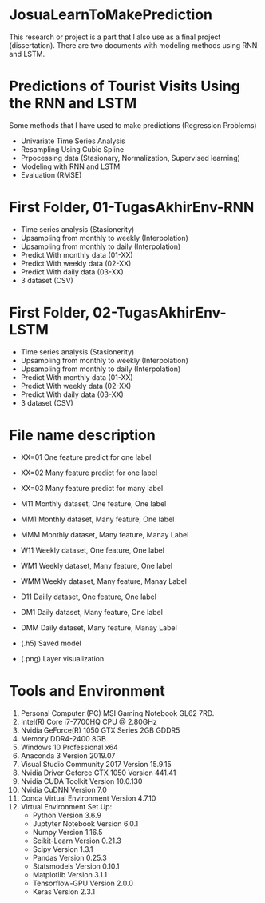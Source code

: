 # JosuaLearnToMakePrediction
This research or project is a part that I also use as a final project (dissertation). 
There are two documents with modeling methods using RNN and LSTM.

# Predictions of Tourist Visits Using the RNN and LSTM
Some methods that I have used to make predictions
(Regression Problems)
- Univariate Time Series Analysis
- Resampling Using Cubic Spline
- Prpocessing data (Stasionary, Normalization, Supervised learning)
- Modeling with RNN and LSTM
- Evaluation (RMSE)

# First Folder, 01-TugasAkhirEnv-RNN
- Time series analysis (Stasionerity)
- Upsampling from monthly to weekly (Interpolation)
- Upsampling from monthly to daily (Interpolation)
- Predict With monthly data (01-XX)
- Predict With weekly data (02-XX)
- Predict With daily data (03-XX)
- 3 dataset (CSV)

# First Folder, 02-TugasAkhirEnv-LSTM
- Time series analysis (Stasionerity)
- Upsampling from monthly to weekly (Interpolation)
- Upsampling from monthly to daily (Interpolation)
- Predict With monthly data (01-XX)
- Predict With weekly data (02-XX)
- Predict With daily data (03-XX)
- 3 dataset (CSV)

# File name description
- XX=01 One feature predict for one label
- XX=02 Many feature predict for one label
- XX=03 Many feature predict for many label

- M11   Monthly dataset, One feature, One label
- MM1   Monthly dataset, Many feature, One label
- MMM   Monthly dataset, Many feature, Manay Label
- W11   Weekly dataset, One feature, One label
- WM1   Weekly dataset, Many feature, One label
- WMM   Weekly dataset, Many feature, Manay Label
- D11   Dailly dataset, One feature, One label
- DM1   Daily dataset, Many feature, One label
- DMM   Daily dataset, Many feature, Manay Label
- (.h5) Saved model
- (.png) Layer visualization

# Tools and Environment

1. Personal Computer (PC) MSI Gaming Notebook GL62 7RD.
2. Intel(R) Core i7-7700HQ CPU @ 2.80GHz
3. Nvidia GeForce(R) 1050 GTX Series 2GB GDDR5
4. Memory DDR4-2400 8GB
5. Windows 10 Professional x64
6. Anaconda 3 Version 2019.07
7. Visual Studio Community 2017 Version 15.9.15
8. Nvidia Driver Geforce GTX 1050 Version 441.41
9. Nvidia CUDA Toolkit Version 10.0.130
10. Nvidia CuDNN Version 7.0
11. Conda Virtual Environment Version 4.7.10
12. Virtual Environment Set Up:
    - Python Version 3.6.9
    - Juptyter Notebook Version 6.0.1
    - Numpy Version 1.16.5
    - Scikit-Learn Version 0.21.3
    - Scipy Version 1.3.1
    - Pandas Version 0.25.3
    - Statsmodels Version 0.10.1
    - Matplotlib Version 3.1.1
    - Tensorflow-GPU Version 2.0.0
    - Keras Version 2.3.1

